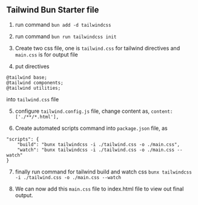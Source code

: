 ## Tailwind Bun Starter file

1. run command `bun add -d tailwindcss`

2. run command `bun run tailwindcss init`

3. Create two css file, one is `tailwind.css` for tailwind directives and `main.css` is for output file

4. put directives
```
@tailwind base;
@tailwind components;
@tailwind utilities;
```
into `tailwind.css` file

5. configure `tailwind.config.js` file, change content as, `content: ['./**/*.html'],`    

6. Create automated scripts command into `package.json` file, as 
```
"scripts": {
    "build": "bunx tailwindcss -i ./tailwind.css -o ./main.css",
    "watch": "bunx tailwindcss -i ./tailwind.css -o ./main.css --watch"
}
```

7. finally run command for tailwind build and watch css `bunx tailwindcss -i ./tailwind.css -o ./main.css --watch`

8. We can now add this `main.css` file to index.html file to view out final output. 